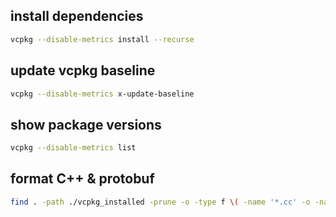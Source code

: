 ## install dependencies

```bash
vcpkg --disable-metrics install --recurse
```

## update vcpkg baseline

```bash
vcpkg --disable-metrics x-update-baseline
```

## show package versions

```bash
vcpkg --disable-metrics list
```

## format C++ & protobuf

```bash
find . -path ./vcpkg_installed -prune -o -type f \( -name '*.cc' -o -name '*.h' -o -iname '*.proto' \) -exec clang-format -i {} +
```
